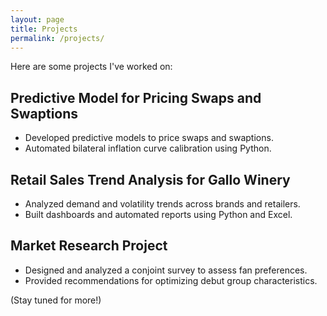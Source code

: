 ```yaml
---
layout: page
title: Projects
permalink: /projects/
---
```


Here are some projects I've worked on:

## Predictive Model for Pricing Swaps and Swaptions 

- Developed predictive models to price swaps and swaptions.
- Automated bilateral inflation curve calibration using Python.


## Retail Sales Trend Analysis for Gallo Winery

- Analyzed demand and volatility trends across brands and retailers.
- Built dashboards and automated reports using Python and Excel.

## Market Research Project
- Designed and analyzed a conjoint survey to assess fan preferences.
- Provided recommendations for optimizing debut group characteristics.


(Stay tuned for more!)
